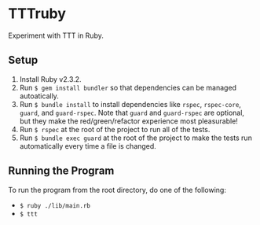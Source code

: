 TTTruby
===

Experiment with TTT in Ruby.

## Setup

1. Install Ruby v2.3.2.
1. Run `$ gem install bundler` so that dependencies can be managed autoatically.
1. Run `$ bundle install` to install dependencies like `rspec`, `rspec-core`, `guard`, and `guard-rspec`. Note that `guard` and `guard-rspec` are optional, but they make the red/green/refactor experience most pleasurable!
1. Run `$ rspec` at the root of the project to run all of the tests.
1. Run `$ bundle exec guard` at the root of the project to make the tests run automatically every time a file is changed.

## Running the Program

To run the program from the root directory, do one of the following:

* `$ ruby ./lib/main.rb`
* `$ ttt`
